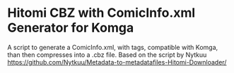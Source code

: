 # Hitomi CBZ with ComicInfo.xml Generator for Komga

A script to generate a ComicInfo.xml, with tags, compatible with Komga, than then compresses into a .cbz file.
Based on the script by Nytkuu https://github.com/Nytkuu/Metadata-to-metadatafiles-Hitomi-Downloader/

